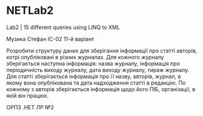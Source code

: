 # NETLab2

Lab2 | 15 different queries using LINQ to XML

Музика Стефан 
ІС-02
11-й варіант

Розробити структуру даних для зберігання інформації про статті авторів, котрі опубліковані в різних журналах. 
Для кожного журналу зберігається наступна інформація: назва журналу, інформація про періодичність виходу журналу, 
дата виходу журналу, тираж журналу. Для статті зберігається інформація про її назву, авторів, журнал, 
в якому вона опублікована та дата надходження статті в редакцію. По кожному з авторів зберігається інформація 
щодо його ПІБ, організації, в якій він працює.

ОРПЗ .НЕТ ЛР №2
